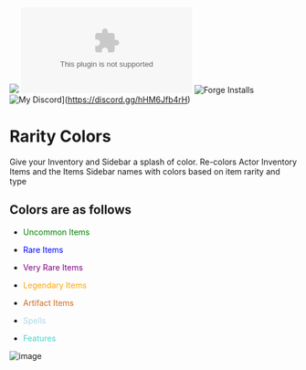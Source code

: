 ![](https://img.shields.io/badge/Foundry-v0.8.6-informational)
![Latest Release Download Count](https://img.shields.io/github/downloads/kandashi/rarity-colors/latest/module.zip)
![Forge Installs](https://img.shields.io/badge/dynamic/json?label=Forge%20Installs&query=package.installs&suffix=%25&url=https%3A%2F%2Fforge-vtt.com%2Fapi%2Fbazaar%2Fpackage%2Frarity-colors&colorB=4aa94a)
![My Discord](https://img.shields.io/badge/-Discord-%23#48D1CC)](https://discord.gg/hHM6Jfb4rH)

# Rarity Colors

Give your Inventory and Sidebar a splash of color. Re-colors Actor Inventory Items and the Items Sidebar names with colors based on item rarity and type

## Colors are as follows

- <span style="color:green">Uncommon Items</span>

- <span style="color:Blue">Rare Items</span>

- <span style="color:purple">Very Rare Items</span>

- <span style="color:orange">Legendary Items</span>

- <span style="color:chocolate">Artifact Items</span>

- <span style="color:lightblue">Spells</span>

- <span style="color:mediumturquoise">Features</span>

![image](https://user-images.githubusercontent.com/1347785/140974008-cc790018-4fb3-410b-a856-9993cfba498b.png)
